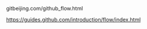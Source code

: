 gitbeijing.com/github_flow.html

https://guides.github.com/introduction/flow/index.html



































































